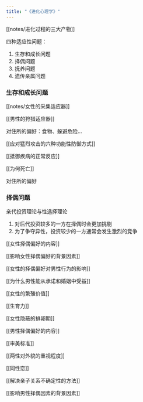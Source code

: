 ```yaml
---
title: "《进化心理学》"
---
```


[[notes/进化过程的三大产物]]

四种适应性问题：
1. 生存和成长问题
2. 择偶问题
3. 抚养问题
4. 遗传亲属问题

### 生存和成长问题

[[notes/女性的采集适应器]]

[[男性的狩猎适应器]]

对住所的偏好：食物、躲避危险...

[[应对猛烈攻击的六种功能性防御方式]]

[[抵御疾病的正常反应]]

[[为何死亡]]

对住所的偏好


### 择偶问题

亲代投资理论与性选择理论

1. 对后代投资较多的一方在择偶时会更加挑剔
2. 为了争夺异性，投资较少的一方通常会发生激烈的竞争

[[女性择偶偏好的内容]]

[[影响女性择偶偏好的背景因素]]

[[女性的择偶偏好对男性行为的影响]]


[[为什么男性能从承诺和婚姻中受益]]

[[女性的繁殖价值]]

[[生育力]]

[[女性隐蔽的排卵期]]

[[男性择偶偏好的内容]]

[[审美标准]]

[[两性对外貌的重视程度]]

[[同性恋]]

[[解决亲子关系不确定性的方法]]

[[影响男性择偶因素的背景因素]]


